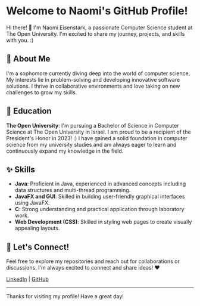 # Welcome to Naomi's GitHub Profile! 
Hi there! 👋 I'm Naomi Eisenstark, a passionate Computer Science student at The Open University. 
I'm excited to share my journey, projects, and skills with you. :)

## 💅 About Me  
I'm a sophomore currently diving deep into the world of computer science. My interests lie in problem-solving and developing innovative software solutions. I thrive in collaborative environments and love taking on new challenges to grow my skills.

## 🌱 Education  
**The Open University**:
    I'm pursuing a Bachelor of Science in Computer Science at The Open University in Israel. I am proud to be a recipient of the President's Honor in 2023! :) I have gained a solid foundation in computer science
    from my university studies and am always eager to learn and continuously expand my knowledge in the field.

## ✨ Skills 
- **Java**: Proficient in Java, experienced in advanced concepts including data structures and multi-thread programming.
- **JavaFX and GUI**: Skilled in building user-friendly graphical interfaces using JavaFX.
- **C**: Strong understanding and practical application through laboratory work.
- **Web Development (CSS)**: Skilled in styling web pages to create visually appealing layouts.

## 💌 Let's Connect! 
Feel free to explore my repositories and reach out for collaborations or discussions. I'm always excited to connect and share ideas! ❤️

[LinkedIn](https://www.linkedin.com/in/NaomiEisenstark) | [GitHub](https://github.com/NaomiEisen)

---

Thanks for visiting my profile! Have a great day!


<!--
**NaomiEisen/NaomiEisen** is a ✨ _special_ ✨ repository because its `README.md` (this file) appears on your GitHub profile.

Here are some ideas to get you started:
## Hi there 👋
- 🔭 I’m currently working on ...
- 🌱 I’m currently learning ...
- 👯 I’m looking to collaborate on ...
- 🤔 I’m looking for help with ...
- 💬 Ask me about ...
- 📫 How to reach me: ...
- 😄 Pronouns: ...
- ⚡ Fun fact: ...
-->
